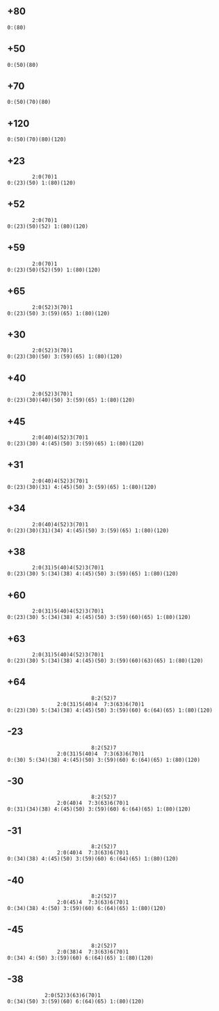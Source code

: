 ## +80
    0:(80)

## +50
    0:(50)(80)

## +70
    0:(50)(70)(80)

## +120
    0:(50)(70)(80)(120)

## +23
            2:0(70)1
    0:(23)(50) 1:(80)(120)

## +52
            2:0(70)1
    0:(23)(50)(52) 1:(80)(120)

## +59
            2:0(70)1
    0:(23)(50)(52)(59) 1:(80)(120)

## +65
            2:0(52)3(70)1
    0:(23)(50) 3:(59)(65) 1:(80)(120)

## +30
            2:0(52)3(70)1
    0:(23)(30)(50) 3:(59)(65) 1:(80)(120)

## +40
            2:0(52)3(70)1
    0:(23)(30)(40)(50) 3:(59)(65) 1:(80)(120)

## +45
            2:0(40)4(52)3(70)1
    0:(23)(30) 4:(45)(50) 3:(59)(65) 1:(80)(120)

## +31
            2:0(40)4(52)3(70)1
    0:(23)(30)(31) 4:(45)(50) 3:(59)(65) 1:(80)(120)

## +34
            2:0(40)4(52)3(70)1
    0:(23)(30)(31)(34) 4:(45)(50) 3:(59)(65) 1:(80)(120)

## +38
            2:0(31)5(40)4(52)3(70)1
    0:(23)(30) 5:(34)(38) 4:(45)(50) 3:(59)(65) 1:(80)(120)

## +60
            2:0(31)5(40)4(52)3(70)1
    0:(23)(30) 5:(34)(38) 4:(45)(50) 3:(59)(60)(65) 1:(80)(120)

## +63
            2:0(31)5(40)4(52)3(70)1
    0:(23)(30) 5:(34)(38) 4:(45)(50) 3:(59)(60)(63)(65) 1:(80)(120)

## +64
                               8:2(52)7
                    2:0(31)5(40)4  7:3(63)6(70)1
    0:(23)(30) 5:(34)(38) 4:(45)(50) 3:(59)(60) 6:(64)(65) 1:(80)(120)

## -23
                               8:2(52)7
                    2:0(31)5(40)4  7:3(63)6(70)1
    0:(30) 5:(34)(38) 4:(45)(50) 3:(59)(60) 6:(64)(65) 1:(80)(120)

## -30
                               8:2(52)7
                    2:0(40)4  7:3(63)6(70)1
    0:(31)(34)(38) 4:(45)(50) 3:(59)(60) 6:(64)(65) 1:(80)(120)

## -31
                               8:2(52)7
                    2:0(40)4  7:3(63)6(70)1
    0:(34)(38) 4:(45)(50) 3:(59)(60) 6:(64)(65) 1:(80)(120)

## -40
                               8:2(52)7
                    2:0(45)4  7:3(63)6(70)1
    0:(34)(38) 4:(50) 3:(59)(60) 6:(64)(65) 1:(80)(120)

## -45
                               8:2(52)7
                    2:0(38)4  7:3(63)6(70)1
    0:(34) 4:(50) 3:(59)(60) 6:(64)(65) 1:(80)(120)

## -38
                2:0(52)3(63)6(70)1
    0:(34)(50) 3:(59)(60) 6:(64)(65) 1:(80)(120)

